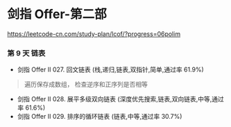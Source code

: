 # 剑指 Offer-第二部
https://leetcode-cn.com/study-plan/lcof/?progress=06polim

### 第 9 天  链表
* 剑指 Offer II 027. 回文链表 (栈,递归,链表,双指针,简单,通过率 61.9%)
> 遍历保存成数组， 检查逆序和正序列是否相等
* 剑指 Offer II 028. 展平多级双向链表 (深度优先搜索,链表,双向链表,中等,通过率 61.6%)
* 剑指 Offer II 029. 排序的循环链表 (链表,中等,通过率 30.7%)

